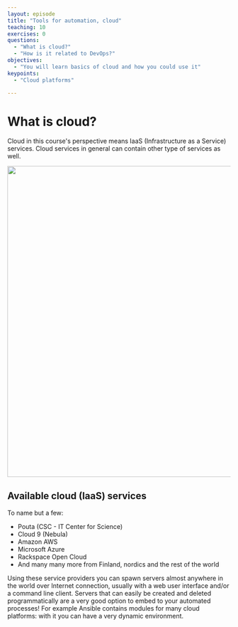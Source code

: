 ```yaml
---
layout: episode
title: "Tools for automation, cloud"
teaching: 10
exercises: 0
questions:
  - "What is cloud?"
  - "How is it related to DevOps?"
objectives:
  - "You will learn basics of cloud and how you could use it"
keypoints:
  - "Cloud platforms"

---
```


# What is cloud?

Cloud in this course's perspective means IaaS (Infrastructure as a Service) services. Cloud services in general can contain other type of services as well. 

<img src="https://upload.wikimedia.org/wikipedia/commons/b/b5/Cloud_computing.svg" style="width: 700px;" />

## Available cloud (IaaS) services

To name but a few:

   - Pouta (CSC - IT Center for Science)
   - Cloud 9 (Nebula)
   - Amazon AWS
   - Microsoft Azure
   - Rackspace Open Cloud
   - And many many more from Finland, nordics and the rest of the world

Using these service providers you can spawn servers almost anywhere in the world over Internet connection, usually with a web user interface and/or a command line client. Servers that can easily be created and deleted programmatically are a very good option to embed to your automated processes! For example Ansible contains modules for many cloud platforms: with it you can have a very dynamic environment.
